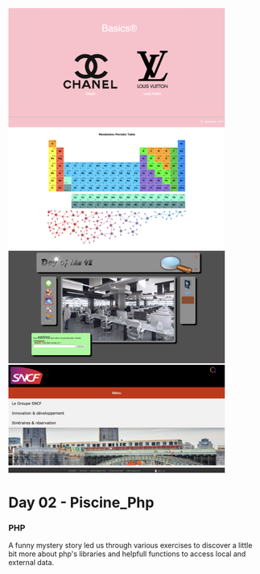 <img src="../resources/images/basics.png" width="430"><img src="../resources/images/mendeleiev.png" width="430"><img src="../resources/images/doft.png" width="430"><img src="../resources/images/menu.png" width="430">

# Day 02 - Piscine_Php

### PHP

A funny mystery story led us through various exercises to discover a little bit more about php's libraries and helpfull functions to access local and external data.
